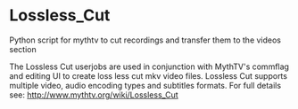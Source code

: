 # Lossless_Cut
Python script for mythtv to cut recordings and transfer them to the videos section

The Lossless Cut userjobs are used in conjunction with MythTV's commflag and editing UI to create loss less cut mkv video files. Lossless Cut supports multiple video, audio encoding types and subtitles formats. For full details see: http://www.mythtv.org/wiki/Lossless_Cut
